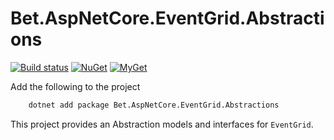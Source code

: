 # Bet.AspNetCore.EventGrid.Abstractions

[![Build status](https://ci.appveyor.com/api/projects/status/ldg53oxk7nrmroo1/branch/master?svg=true)](https://ci.appveyor.com/project/kdcllc/bet-aspnetcore-eventgrid/branch/master)
[![NuGet](https://img.shields.io/nuget/v/Bet.AspNetCore.EventGrid.Abstractions.svg)](https://www.nuget.org/packages?q=Bet.AspNetCore.EventGrid.Abstractions)
[![MyGet](https://img.shields.io/myget/kdcllc/v/Bet.AspNetCore.EventGrid.Abstractions.svg?label=myget)](https://www.myget.org/F/kdcllc/api/v2)

Add the following to the project

```bash
    dotnet add package Bet.AspNetCore.EventGrid.Abstractions
```

This project provides an Abstraction models and interfaces for `EventGrid`.